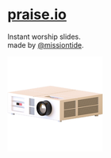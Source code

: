 # [praise.io](https://praise.io)

Instant worship slides.\
made by [@missiontide](https://missiontide.com).

![alt text](https://github.com/missiontide/praise.io/blob/main/public/logo192.png?raw=true)
